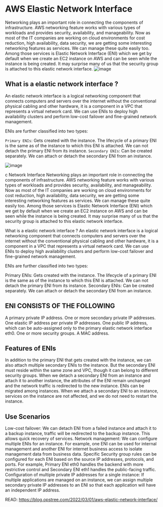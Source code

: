 # AWS Elastic Network Interface
Networking plays an important role in connecting the components of infrastructure. AWS networking feature works with various types of workloads and provides security, availability, and manageability. Now as most of the IT companies are working on cloud environments for cost reduction, high availability, data security, we are getting some interesting networking features as services. We can manage these quite easily too. Among those services is Elastic Network Interface (ENI) which we get by default when we create an EC2 instance on AWS and can be seen while the instance is being created. It may surprise many of us that the security group is attached to this elastic network interface.
![image](https://user-images.githubusercontent.com/40743779/194473780-8c0b9086-c85c-4a54-a174-c0d6ddec5c39.png)

## What is a elastic network interface ?
An elastic network interface is a logical networking component that connects computers and servers over the internet without the conventional physical cabling and other hardware, it is a component in a VPC that represents a virtual network card. We can use ENIs to deploy high availability clusters and perform low-cost failover and fine-grained network management.

ENIs are further classified into two types:

```Primary ENIs```: Gets created with the instance. The lifecycle of a primary ENI is the same as of the instance to which this ENI is attached. We can not detach the primary ENI from its instance.
```Secondary ENIs```: Can be created separately. We can attach or detach the secondary ENI from an instance.

![image](https://user-images.githubusercontent.com/40743779/194473841-0fa11816-cc1d-4eac-a463-ef3293dfd3c0.png)


c Network Interface
Networking plays an important role in connecting the components of infrastructure. AWS networking feature works with various types of workloads and provides security, availability, and manageability. Now as most of the IT companies are working on cloud environments for cost reduction, high availability, data security, we are getting some interesting networking features as services. We can manage these quite easily too. Among those services is Elastic Network Interface (ENI) which we get by default when we create an EC2 instance on AWS and can be seen while the instance is being created. It may surprise many of us that the security group is attached to this elastic network interface.


What is a elastic network interface ?
An elastic network interface is a logical networking component that connects computers and servers over the internet without the conventional physical cabling and other hardware, it is a component in a VPC that represents a virtual network card. We can use ENIs to deploy high availability clusters and perform low-cost failover and fine-grained network management.

ENIs are further classified into two types:

Primary ENIs: Gets created with the instance. The lifecycle of a primary ENI is the same as of the instance to which this ENI is attached. We can not detach the primary ENI from its instance.
Secondary ENIs: Can be created separately. We can attach or detach the secondary ENI from an instance.

## ENI CONSISTS OF THE FOLLOWING
  A primary private IP address.
  One or more secondary private IP addresses.
  One elastic IP address per private IP addresses.
  One public IP address, which can be auto-assigned only to the primary elastic network interface eth0.
  One or more security groups.
  A MAC address.

## Features of ENIs

In addition to the primary ENI that gets created with the instance, we can also attach multiple secondary ENIs to the instance. But the secondary ENI must reside within the same zone and VPC, though it can belong to different security groups.
When we detach a secondary ENI from an instance and attach it to another instance, the attributes of the ENI remain unchanged and the network traffic is redirected to the new instance.
ENIs can be migrated among instances. When we attach a secondary ENI to an instance, services on the instance are not affected, and we do not need to restart the instance.

## Use Scenarios

Low-cost failover: We can detach ENI from a failed instance and attach it to a backup instance, traffic will be redirected to the backup instance. This allows quick recovery of services.
Network management: We can configure multiple ENIs for an instance. For example, one ENI can be used for internal management and another ENI for internet business access to isolate management data from business data. Specific Security group rules can be configured for each ENI based on the source IP addresses, protocols, and ports. For example, Primary ENI eth0 handles the backend with more restrictive control and Secondary ENI eth1 handles the public-facing traffic.
Configuration of multiple private IP addresses for a single instance: If multiple applications are managed on an instance, we can assign multiple secondary private IP addresses to an ENI so that each application will have an independent IP address.

READ: https://blog.opstree.com/2022/03/01/aws-elastic-network-interface/
